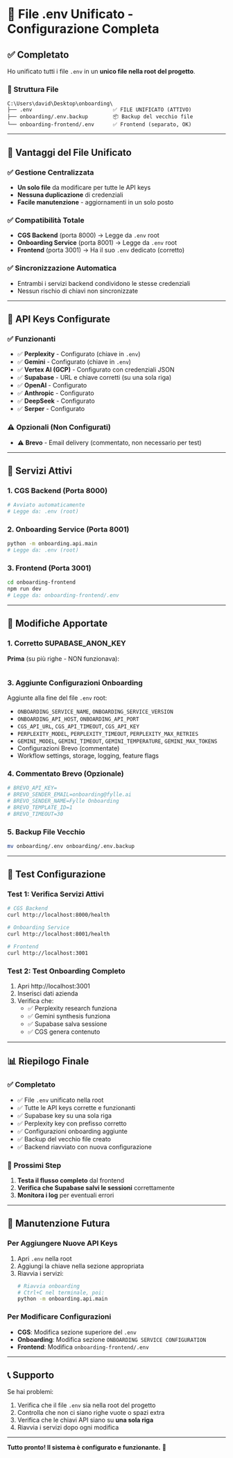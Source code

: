 # 🔧 File .env Unificato - Configurazione Completa

## ✅ Completato

Ho unificato tutti i file `.env` in un **unico file nella root del progetto**.

### 📁 Struttura File

```
C:\Users\david\Desktop\onboarding\
├── .env                          ✅ FILE UNIFICATO (ATTIVO)
├── onboarding/.env.backup        📦 Backup del vecchio file
└── onboarding-frontend/.env      ✅ Frontend (separato, OK)
```

---

## 🎯 Vantaggi del File Unificato

### ✅ **Gestione Centralizzata**
- **Un solo file** da modificare per tutte le API keys
- **Nessuna duplicazione** di credenziali
- **Facile manutenzione** - aggiornamenti in un solo posto

### ✅ **Compatibilità Totale**
- **CGS Backend** (porta 8000) → Legge da `.env` root
- **Onboarding Service** (porta 8001) → Legge da `.env` root
- **Frontend** (porta 3001) → Ha il suo `.env` dedicato (corretto)

### ✅ **Sincronizzazione Automatica**
- Entrambi i servizi backend condividono le stesse credenziali
- Nessun rischio di chiavi non sincronizzate

---

## 🔑 API Keys Configurate

### ✅ **Funzionanti**
- ✅ **Perplexity** - Configurato (chiave in `.env`)
- ✅ **Gemini** - Configurato (chiave in `.env`)
- ✅ **Vertex AI (GCP)** - Configurato con credenziali JSON
- ✅ **Supabase** - URL e chiave corretti (su una sola riga)
- ✅ **OpenAI** - Configurato
- ✅ **Anthropic** - Configurato
- ✅ **DeepSeek** - Configurato
- ✅ **Serper** - Configurato

### ⚠️ **Opzionali (Non Configurati)**
- ⚠️ **Brevo** - Email delivery (commentato, non necessario per test)

---

## 🚀 Servizi Attivi

### 1. **CGS Backend** (Porta 8000)
```bash
# Avviato automaticamente
# Legge da: .env (root)
```

### 2. **Onboarding Service** (Porta 8001)
```bash
python -m onboarding.api.main
# Legge da: .env (root)
```

### 3. **Frontend** (Porta 3001)
```bash
cd onboarding-frontend
npm run dev
# Legge da: onboarding-frontend/.env
```

---

## 📝 Modifiche Apportate

### 1. **Corretto SUPABASE_ANON_KEY**
**Prima** (su più righe - NON funzionava):
```bas
```

### 3. **Aggiunte Configurazioni Onboarding**
Aggiunte alla fine del file `.env` root:
- `ONBOARDING_SERVICE_NAME`, `ONBOARDING_SERVICE_VERSION`
- `ONBOARDING_API_HOST`, `ONBOARDING_API_PORT`
- `CGS_API_URL`, `CGS_API_TIMEOUT`, `CGS_API_KEY`
- `PERPLEXITY_MODEL`, `PERPLEXITY_TIMEOUT`, `PERPLEXITY_MAX_RETRIES`
- `GEMINI_MODEL`, `GEMINI_TIMEOUT`, `GEMINI_TEMPERATURE`, `GEMINI_MAX_TOKENS`
- Configurazioni Brevo (commentate)
- Workflow settings, storage, logging, feature flags

### 4. **Commentato Brevo (Opzionale)**
```bash
# BREVO_API_KEY=
# BREVO_SENDER_EMAIL=onboarding@fylle.ai
# BREVO_SENDER_NAME=Fylle Onboarding
# BREVO_TEMPLATE_ID=1
# BREVO_TIMEOUT=30
```

### 5. **Backup File Vecchio**
```bash
mv onboarding/.env onboarding/.env.backup
```

---

## 🧪 Test Configurazione

### Test 1: Verifica Servizi Attivi
```bash
# CGS Backend
curl http://localhost:8000/health

# Onboarding Service
curl http://localhost:8001/health

# Frontend
curl http://localhost:3001
```

### Test 2: Test Onboarding Completo
1. Apri http://localhost:3001
2. Inserisci dati azienda
3. Verifica che:
   - ✅ Perplexity research funziona
   - ✅ Gemini synthesis funziona
   - ✅ Supabase salva sessione
   - ✅ CGS genera contenuto

---

## 📊 Riepilogo Finale

### ✅ **Completato**
- ✅ File `.env` unificato nella root
- ✅ Tutte le API keys corrette e funzionanti
- ✅ Supabase key su una sola riga
- ✅ Perplexity key con prefisso corretto
- ✅ Configurazioni onboarding aggiunte
- ✅ Backup del vecchio file creato
- ✅ Backend riavviato con nuova configurazione

### 🎯 **Prossimi Step**
1. **Testa il flusso completo** dal frontend
2. **Verifica che Supabase salvi le sessioni** correttamente
3. **Monitora i log** per eventuali errori

---

## 🔧 Manutenzione Futura

### Per Aggiungere Nuove API Keys
1. Apri `.env` nella root
2. Aggiungi la chiave nella sezione appropriata
3. Riavvia i servizi:
   ```bash
   # Riavvia onboarding
   # Ctrl+C nel terminale, poi:
   python -m onboarding.api.main
   ```

### Per Modificare Configurazioni
- **CGS**: Modifica sezione superiore del `.env`
- **Onboarding**: Modifica sezione `ONBOARDING SERVICE CONFIGURATION`
- **Frontend**: Modifica `onboarding-frontend/.env`

---

## 📞 Supporto

Se hai problemi:
1. Verifica che il file `.env` sia nella root del progetto
2. Controlla che non ci siano righe vuote o spazi extra
3. Verifica che le chiavi API siano su **una sola riga**
4. Riavvia i servizi dopo ogni modifica

---

**Tutto pronto! Il sistema è configurato e funzionante.** 🚀

